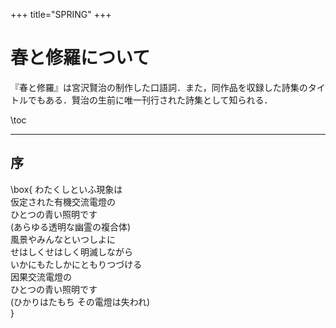 +++
title="SPRING"
+++

# 春と修羅について

『春と修羅』は宮沢賢治の制作した口語詞．また，同作品を収録した詩集のタイトルでもある．賢治の生前に唯一刊行された詩集として知られる．

\toc

---

## 序

\box{
    わたくしといふ現象は  
    仮定された有機交流電燈の  
    ひとつの青い照明です  
    (あらゆる透明な幽霊の複合体)  
    風景やみんなといつしよに  
    せはしくせはしく明滅しながら  
    いかにもたしかにともりつづける  
    因果交流電燈の  
    ひとつの青い照明です  
    (ひかりはたもち その電燈は失われ)  
}

